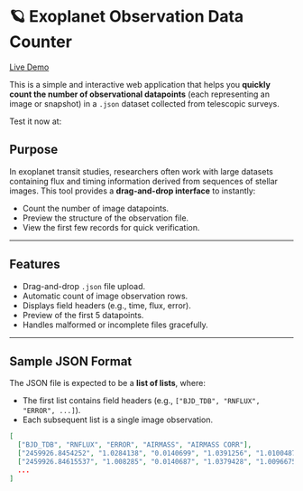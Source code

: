 ﻿# 🪐 Exoplanet Observation Data Counter

[ Live Demo](https://exocounter.onrender.com)

This is a simple and interactive web application that helps you **quickly count the number of observational datapoints** (each representing an image or snapshot) in a `.json` dataset collected from telescopic surveys.

Test it now at: 

## Purpose

In exoplanet transit studies, researchers often work with large datasets containing flux and timing information derived from sequences of stellar images. This tool provides a **drag-and-drop interface** to instantly:

- Count the number of image datapoints.
- Preview the structure of the observation file.
- View the first few records for quick verification.

---

##  Features

- Drag-and-drop `.json` file upload.
- Automatic count of image observation rows.
- Displays field headers (e.g., time, flux, error).
- Preview of the first 5 datapoints.
- Handles malformed or incomplete files gracefully.

---

## Sample JSON Format

The JSON file is expected to be a **list of lists**, where:

- The first list contains field headers (e.g., `["BJD_TDB", "RNFLUX", "ERROR", ...]`).
- Each subsequent list is a single image observation.

```json
[
  ["BJD_TDB", "RNFLUX", "ERROR", "AIRMASS", "AIRMASS CORR"],
  ["2459926.8454252", "1.0284138", "0.0140699", "1.0391256", "1.0100487"],
  ["2459926.84615537", "1.008285", "0.0140687", "1.0379428", "1.0096675"],
  ...
]
